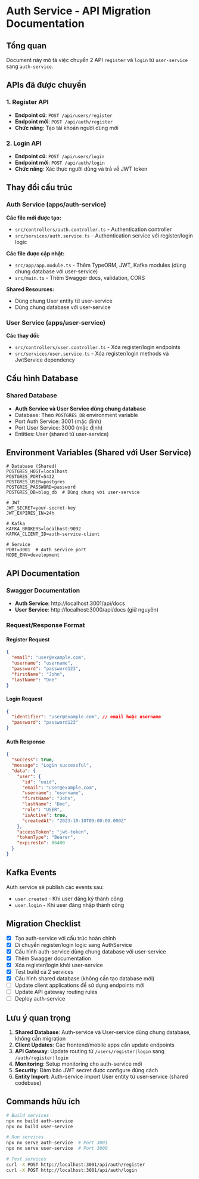 # Auth Service - API Migration Documentation

## Tổng quan
Document này mô tả việc chuyển 2 API `register` và `login` từ `user-service` sang `auth-service`.

## APIs đã được chuyển

### 1. Register API
- **Endpoint cũ**: `POST /api/users/register` 
- **Endpoint mới**: `POST /api/auth/register`
- **Chức năng**: Tạo tài khoản người dùng mới

### 2. Login API  
- **Endpoint cũ**: `POST /api/users/login`
- **Endpoint mới**: `POST /api/auth/login`
- **Chức năng**: Xác thực người dùng và trả về JWT token

## Thay đổi cấu trúc

### Auth Service (apps/auth-service)
**Các file mới được tạo:**
- `src/controllers/auth.controller.ts` - Authentication controller
- `src/services/auth.service.ts` - Authentication service với register/login logic

**Các file được cập nhật:**
- `src/app/app.module.ts` - Thêm TypeORM, JWT, Kafka modules (dùng chung database với user-service)
- `src/main.ts` - Thêm Swagger docs, validation, CORS

**Shared Resources:**
- Dùng chung User entity từ user-service
- Dùng chung database với user-service

### User Service (apps/user-service)
**Các thay đổi:**
- `src/controllers/user.controller.ts` - Xóa register/login endpoints
- `src/services/user.service.ts` - Xóa register/login methods và JwtService dependency

## Cấu hình Database

### Shared Database
- **Auth Service và User Service dùng chung database**
- Database: Theo `POSTGRES_DB` environment variable
- Port Auth Service: 3001 (mặc định)
- Port User Service: 3000 (mặc định) 
- Entities: User (shared từ user-service)

## Environment Variables (Shared với User Service)

```env
# Database (Shared)
POSTGRES_HOST=localhost
POSTGRES_PORT=5432
POSTGRES_USER=postgres  
POSTGRES_PASSWORD=password
POSTGRES_DB=blog_db  # Dùng chung với user-service

# JWT
JWT_SECRET=your-secret-key
JWT_EXPIRES_IN=24h

# Kafka
KAFKA_BROKERS=localhost:9092
KAFKA_CLIENT_ID=auth-service-client

# Service
PORT=3001  # Auth service port
NODE_ENV=development
```

## API Documentation

### Swagger Documentation
- **Auth Service**: http://localhost:3001/api/docs
- **User Service**: http://localhost:3000/api/docs (giữ nguyên)

### Request/Response Format

#### Register Request
```json
{
  "email": "user@example.com",
  "username": "username",
  "password": "password123",
  "firstName": "John",
  "lastName": "Doe"
}
```

#### Login Request  
```json
{
  "identifier": "user@example.com", // email hoặc username
  "password": "password123"
}
```

#### Auth Response
```json
{
  "success": true,
  "message": "Login successful", 
  "data": {
    "user": {
      "id": "uuid",
      "email": "user@example.com",
      "username": "username",
      "firstName": "John",
      "lastName": "Doe",
      "role": "USER",
      "isActive": true,
      "createdAt": "2023-10-10T00:00:00.000Z"
    },
    "accessToken": "jwt-token",
    "tokenType": "Bearer", 
    "expiresIn": 86400
  }
}
```

## Kafka Events

Auth service sẽ publish các events sau:

- `user.created` - Khi user đăng ký thành công
- `user.login` - Khi user đăng nhập thành công

## Migration Checklist

- [x] Tạo auth-service với cấu trúc hoàn chỉnh
- [x] Di chuyển register/login logic sang AuthService
- [x] Cấu hình auth-service dùng chung database với user-service
- [x] Thêm Swagger documentation
- [x] Xóa register/login khỏi user-service
- [x] Test build cả 2 services
- [x] Cấu hình shared database (không cần tạo database mới)
- [ ] Update client applications để sử dụng endpoints mới
- [ ] Update API gateway routing rules
- [ ] Deploy auth-service

## Lưu ý quan trọng

1. **Shared Database**: Auth-service và User-service dùng chung database, không cần migration
2. **Client Updates**: Các frontend/mobile apps cần update endpoints  
3. **API Gateway**: Update routing từ `/users/register|login` sang `/auth/register|login`
4. **Monitoring**: Setup monitoring cho auth-service mới
5. **Security**: Đảm bảo JWT secret được configure đúng cách
6. **Entity Import**: Auth-service import User entity từ user-service (shared codebase)

## Commands hữu ích

```bash
# Build services
npx nx build auth-service
npx nx build user-service

# Run services 
npx nx serve auth-service  # Port 3001
npx nx serve user-service  # Port 3000

# Test services
curl -X POST http://localhost:3001/api/auth/register
curl -X POST http://localhost:3001/api/auth/login
```